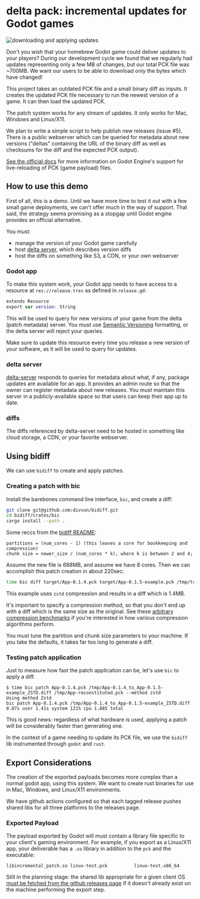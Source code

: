 # delta pack: incremental updates for Godot games

![downloading and applying updates](https://user-images.githubusercontent.com/38859656/103387434-c9408080-4ad1-11eb-9249-f7d2d14b8abb.gif)

Don't you wish that your homebrew Godot game could deliver updates to your players? During our development cycle we found that we regularly had updates representing only a few MB of changes, but our total PCK file was ~700MB. We want our users to be able to download only the bytes which have changed!

This project takes an outdated PCK file and a small binary diff as inputs. It creates the updated PCK file necessary to run the newest version of a game. It can then load the updated PCK.

The patch system works for any stream of updates. It only works for Mac, Windows and Linux/X11.

We plan to write a simple script to help publish new releases (issue #5). There is a public webserver which can be queried for metadata about new versions ("deltas" containing the URL of the binary diff as well as checksums for the diff and the expected PCK output).

[See the official docs](https://godot-es-docs.readthedocs.io/en/latest/getting_started/workflow/export/exporting_pcks.html) for more information on Godot Engine's support for live-reloading of PCK (game payload) files.

## How to use this demo

First of all, this is a demo. Until we have more time to test it out with a few small game deployments, we can't offer much in the way of support. That said, the strategy seems promising as a stopgap until Godot engine provides an official alternative.

You must:

- manage the version of your Godot game carefully
- host [delta server](./delta-server), which describes version diffs
- host the diffs on something like S3, a CDN, or your own webserver

### Godot app

To make this system work, your Godot app needs to have access to a resource at `res://release.tres` as defined in `release.gd`:

```swift
extends Resource
export var version: String
```

This will be used to query for new versions of your game from the delta (patch metadata) server. You must use [Semantic Versioning](https://semver.org) formatting, or the delta server will reject your queries.

Make sure to update this resource every time you release a new version of your software, as it will be used to query for updates.

### delta server

[delta-server](./delta-server) responds to queries for metadata about what, if any, package updates are available for an app. It provides an admin route so that the owner can register metadata about new releases. You must maintain this server in a publicly-available space so that users can keep their app up to date.

### diffs

The diffs referenced by delta-server need to be hosted in something like cloud storage, a CDN, or your favorite webserver.


## Using bidiff

We can use `bidiff` to create and apply patches.

### Creating a patch with bic

Install the barebones command line interface, `bic`, and create a diff:

```sh
git clone git@github.com:divvun/bidiff.git
cd bidiff/crates/bic
cargo install --path .
```

Some reccs from the [bidiff README](https://github.com/divvun/bidiff#what-makes-bidiff-different):

```text
partitions = (num_cores - 1) (this leaves a core for bookkeeping and compression)
chunk size = newer_size / (num_cores * k), where k is between 2 and 4;
```

Assume the new file is 688MB, and assume we have 8 cores. Then we can accomplish this patch creation in about 220sec:

```sh
time bic diff target/App-0.1.4.pck target/App-0.1.5-example.pck /tmp/tryagain-bidiff.diff --sort-partitions 7 --scan-chunk-size 28666666 --method zstd
```

This example uses `zstd` compression and results in a diff which is 1.4MB.

It's important to specify a compression method, so that you don't end up with a diff which is the same size as the original. See these [arbitrary compression benchmarks](https://quixdb.github.io/squash-benchmark/#results) if you're interested in how various compression algorithms perform.

You must tune the partition and chunk size parameters to your machine. If you take the defaults, it takes far too long to generate a diff.

### Testing patch application

Just to measure how fast the patch application can be, let's use `bic` to apply a diff.

```text
$ time bic patch App-0.1.4.pck /tmp/App-0.1.4_to_App-0.1.5-example_ZSTD.diff /tmp/App-reconstituted.pck --method zstd
Using method Zstd
bic patch App-0.1.4.pck /tmp/App-0.1.4_to_App-0.1.5-example_ZSTD.diff    0.87s user 1.41s system 121% cpu 1.885 total
```

This is good news: regardless of what hardware is used, applying a patch will be considerably faster than generating one.

In the context of a game needing to update its PCK file, we use the `bidiff` lib instrumented through `godot` and `rust`.

## Export Considerations

The creation of the exported payloads becomes more complex than a normal godot app, using this system. We want to create rust binaries for use in Mac, Windows, and Linux/X11 environments.

We have github actions configured so that each tagged release pushes shared libs for all three platforms to the releases page.

### Exported Payload

The payload exported by Godot will must contain a library file specific to your client's gaming environment. For example, if you export as a Linux/X11 app, your deliverable has a `.so` library in addition to the `pck` and the executable:

```text
libincremental_patch.so linux-test.pck          linux-test.x86_64
```

Still in the planning stage: the shared lib appropriate for a given client OS [must be fetched from the github releases page](https://github.com/Terkwood/delta-pack/issues/5) if it doesn't already exist on the machine performing the export step.
